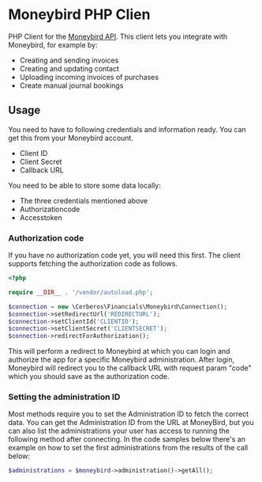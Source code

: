 # Moneybird PHP Clien

PHP Client for the [Moneybird API](https://developer.moneybird.com/). This client lets you integrate with Moneybird, for example by:

- Creating and sending invoices
- Creating and updating contact
- Uploading incoming invoices of purchases
- Create manual journal bookings

## Usage

You need to have to following credentials and information ready. You can get this from your Moneybird account.

- Client ID
- Client Secret
- Callback URL

You need to be able to store some data locally:

- The three credentials mentioned above
- Authorizationcode
- Accesstoken

### Authorization code

If you have no authorization code yet, you will need this first. The client supports fetching the authorization code as follows.

```php
<?php

require __DIR__ . '/vendor/autoload.php';

$connection = new \Cerberos\Financials\Moneybird\Connection();
$connection->setRedirectUrl('REDIRECTURL');
$connection->setClientId('CLIENTID');
$connection->setClientSecret('CLIENTSECRET');
$connection->redirectForAuthorization();
```

This will perform a redirect to Moneybird at which you can login and authorize the app for a specific Moneybird administration.
After login, Moneybird will redirect you to the callback URL with request param "code" which you should save as the authorization code.

### Setting the administration ID

Most methods require you to set the Administration ID to fetch the correct data. You can get the Administration ID from the URL at MoneyBird, but you can also list the administrations your user has access to running the following method after connecting. In the code samples below there's an example on how to set the first administrations from the results of the call below:

```php
$administrations = $moneybird->administration()->getAll();
```
